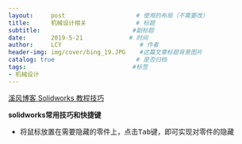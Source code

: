 ```yaml
---
layout:     post                    # 使用的布局（不需要改）
title:      机械设计相关              # 标题 
subtitle:                          #副标题
date:       2019-5-21             # 时间
author:     LCY                      # 作者
header-img: img/cover/bing_19.JPG    #这篇文章标题背景图片
catalog: true                       # 是否归档
tags:                              #标签
- 机械设计
---
```

[溪风博客 Solidworks 教程技巧](http://xifengboke.com/)

**solidworks常用技巧和快捷键**
* 将鼠标放置在需要隐藏的零件上，点击<kbd>Tab</kbd>键，即可实现对零件的隐藏


